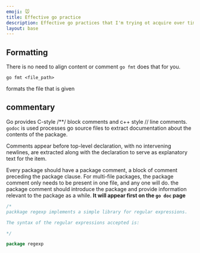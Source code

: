 ```yaml
---
emoji: 🐭
title: Effective go practice
description: Effective go practices that I'm trying ot acquire over time
layout: base
---
```


## Formatting

There is no need to align content or comment `go fmt` does that for you.

```shell
go fmt <file_path>
```

formats the file that is given

## commentary

Go provides C-style /**/ block comments and c++ style // line comments.
`godoc` is used processes go source files to extract documentation about the contents of the package. 

Comments appear before top-level declaration, with no intervening newlines, are extracted along with the declaration to serve as explanatory text for the item.

Every package should have a package comment, a block of comment preceding the package clause. For multi-file packages, the package comment only needs to be present in one file, and any one will do. the package comment should introduce the package and provide information relevant to the package as a while. __It will appear first on the `go doc` page__

```go
/* 
packkage regexp implements a simple library for regular expressions.

The syntax of the regular expressions accepted is:

*/

package regexp
```
